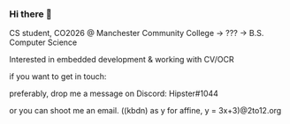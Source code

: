 ### Hi there 👋

<!--
**hpst3r/hpst3r** is a ✨ _special_ ✨ repository because its `README.md` (this file) appears on your GitHub profile.

Here are some ideas to get you started:

- 🔭 I’m currently working on ...
- 🌱 I’m currently learning ...
- 👯 I’m looking to collaborate on ...
- 🤔 I’m looking for help with ...
- 💬 Ask me about ...
- 📫 How to reach me: ...
- 😄 Pronouns: ...
- ⚡ Fun fact: ...
-->

CS student, CO2026 @ Manchester Community College -> ??? -> B.S. Computer Science

Interested in embedded development & working with CV/OCR

if you want to get in touch:

preferably, drop me a message on Discord: Hipster#1044

or you can shoot me an email. ((kbdn) as y for affine, y = 3x+3)@2to12.org
